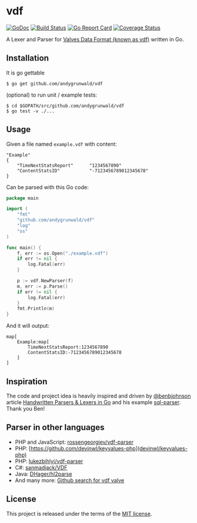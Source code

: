 # vdf

[![GoDoc](https://godoc.org/github.com/andygrunwald/vdf?status.svg)](https://godoc.org/github.com/andygrunwald/vdf)
[![Build Status](https://travis-ci.org/andygrunwald/vdf.svg?branch=master)](https://travis-ci.org/andygrunwald/vdf)
[![Go Report Card](https://goreportcard.com/badge/github.com/andygrunwald/vdf)](https://goreportcard.com/report/github.com/andygrunwald/vdf)
[![Coverage Status](https://coveralls.io/repos/github/andygrunwald/vdf/badge.svg?branch=master)](https://coveralls.io/github/andygrunwald/vdf?branch=master)

A Lexer and Parser for [Valves Data Format (known as vdf)](https://developer.valvesoftware.com/wiki/KeyValues) written in Go.

## Installation

It is go gettable

```
$ go get github.com/andygrunwald/vdf
```
    
(optional) to run unit / example tests:

```
$ cd $GOPATH/src/github.com/andygrunwald/vdf
$ go test -v ./...
```

## Usage

Given a file named `example.vdf` with content:

```
"Example"
{
	"TimeNextStatsReport"      "1234567890"
	"ContentStatsID"           "-7123456789012345678"
}
```

Can be parsed with this Go code:

```go
package main

import (
	"fmt"
	"github.com/andygrunwald/vdf"
	"log"
	"os"
)

func main() {
	f, err := os.Open("./example.vdf")
	if err != nil {
		log.Fatal(err)
	}

	p := vdf.NewParser(f)
	m, err := p.Parse()
	if err != nil {
		log.Fatal(err)
	}
	fmt.Println(m)
}

```

And it will output:

```
map[
	Example:map[
		TimeNextStatsReport:1234567890
		ContentStatsID:-7123456789012345678
	]
]
```
## Inspiration

The code and project idea is heavily inspired and driven by [@benbjohnson](https://github.com/benbjohnson) article [Handwritten Parsers & Lexers in Go](https://blog.gopheracademy.com/advent-2014/parsers-lexers/) and his example [sql-parser](https://github.com/benbjohnson/sql-parser). Thank you Ben!

## Parser in other languages

* PHP and JavaScript: [rossengeorgiev/vdf-parser](https://github.com/rossengeorgiev/vdf-parser)
* PHP: [https://github.com/devinwl/keyvalues-php](devinwl/keyvalues-php)
* PHP: [lukezbihlyj/vdf-parser](https://github.com/lukezbihlyj/vdf-parser)
* C#: [sanmadjack/VDF](https://github.com/sanmadjack/VDF)
* Java: [DHager/hl2parse](https://github.com/DHager/hl2parse)
* And many more: [Github search for vdf valve](https://github.com/search?p=1&q=vdf+valve&ref=searchresults&type=Repositories&utf8=%E2%9C%93)
		
## License

This project is released under the terms of the [MIT license](http://en.wikipedia.org/wiki/MIT_License).